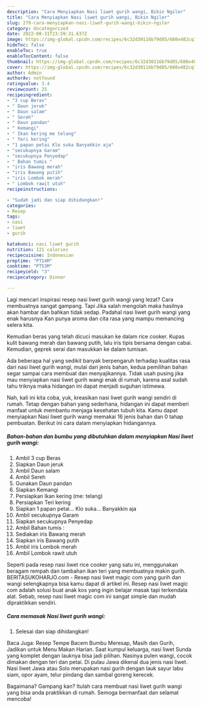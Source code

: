 ```yaml
---
description: "Cara Menyiapkan Nasi liwet gurih wangi, Bikin Ngiler"
title: "Cara Menyiapkan Nasi liwet gurih wangi, Bikin Ngiler"
slug: 279-cara-menyiapkan-nasi-liwet-gurih-wangi-bikin-ngiler
category: Uncategorized
date: 2022-08-31T23:59:31.637Z
image: https://img-global.cpcdn.com/recipes/6c32d30116b79d85/680x482cq70/nasi-liwet-gurih-wangi-foto-resep-utama.jpg
hideToc: false
enableToc: true
enableTocContent: false
thumbnail: https://img-global.cpcdn.com/recipes/6c32d30116b79d85/680x482cq70/nasi-liwet-gurih-wangi-foto-resep-utama.jpg
cover: https://img-global.cpcdn.com/recipes/6c32d30116b79d85/680x482cq70/nasi-liwet-gurih-wangi-foto-resep-utama.jpg
author: Admin
authorAv: notfound
ratingvalue: 3.4
reviewcount: 25
recipeingredient:
- "3 cup Beras"
- " Daun jeruk"
- " Daun salam"
- " Sereh"
- " Daun pandan"
- " Kemangi"
- " Ikan kering me telang"
- " Teri kering"
- "1 papan petai Klo suka Banyakkin aja"
- "secukupnya Garam"
- "secukupnya Penyedap"
- " Bahan tumis "
- "iris Bawang merah"
- "iris Bawang putih"
- "iris Lombok merah"
- " Lombok rawit utuh"
recipeinstructions:

- "Sudah jadi dan siap dihidangkan!"
categories:
- Resep
tags:
- nasi
- liwet
- gurih

katakunci: nasi liwet gurih 
nutrition: 121 calories
recipecuisine: Indonesian
preptime: "PT14M"
cooktime: "PT53M"
recipeyield: "3"
recipecategory: Dinner

---
```



Lagi mencari inspirasi resep nasi liwet gurih wangi yang lezat? Cara membuatnya sangat gampang. Tapi Jika salah mengolah maka hasilnya akan hambar dan bahkan tidak sedap. Padahal nasi liwet gurih wangi yang enak harusnya Kan punya aroma dan cita rasa yang mampu memancing selera kita.


Kemudian beras yang telah dicuci masukan ke dalam rice cooker. Kupas kulit bawang merah dan bawang putih, lalu iris tipis bersama dengan cabai. Kemudian, geprek serai dan masukkan ke dalam tumisan.

Ada beberapa hal yang sedikit banyak berpengaruh terhadap kualitas rasa dari nasi liwet gurih wangi, mulai dari jenis bahan, kedua pemilihan bahan segar sampai cara membuat dan menyajikannya. Tidak usah pusing jika mau menyiapkan nasi liwet gurih wangi enak di rumah, karena asal sudah tahu triknya maka hidangan ini dapat menjadi suguhan istimewa.


Nah, kali ini kita coba, yuk, kreasikan nasi liwet gurih wangi sendiri di rumah. Tetap dengan bahan yang sederhana, hidangan ini dapat memberi manfaat untuk membantu menjaga kesehatan tubuh kita. Kamu dapat menyiapkan Nasi liwet gurih wangi memakai 16 jenis bahan dan 0 tahap pembuatan. Berikut ini cara dalam menyiapkan hidangannya.

<!--inarticleads1-->

##### Bahan-bahan dan bumbu yang dibutuhkan dalam menyiapkan Nasi liwet gurih wangi:

1. Ambil 3 cup Beras
1. Siapkan  Daun jeruk
1. Ambil  Daun salam
1. Ambil  Sereh
1. Gunakan  Daun pandan
1. Siapkan  Kemangi
1. Persiapkan  Ikan kering (me: telang)
1. Persiapkan  Teri kering
1. Siapkan 1 papan petai... Klo suka... Banyakkin aja
1. Ambil secukupnya Garam
1. Siapkan secukupnya Penyedap
1. Ambil  Bahan tumis :
1. Sediakan iris Bawang merah
1. Siapkan iris Bawang putih
1. Ambil iris Lombok merah
1. Ambil  Lombok rawit utuh


Seperti pada resep nasi liwet rice cooker yang satu ini, menggunakan beragam rempah dan tambahan ikan teri yang membuatnya makin gurih. BERITASUKOHARJO.com - Resep nasi liwet magic com yang gurih dan wangi selengkapnya bisa kamu dapat di artikel ini. Resep nasi liwet magic com adalah solusi buat anak kos yang ingin belajar masak tapi terkendala alat. Sebab, resep nasi liwet magic com ini sangat simple dan mudah dipraktikkan sendiri. 

<!--inarticleads2-->

##### Cara memasak Nasi liwet gurih wangi:


1. Selesai dan siap dihidangkan!

Baca Juga: Resep Tempe Bacem Bumbu Meresap, Masih dan Gurih, Jadikan untuk Menu Makan Harian. Saat kumpul keluarga, nasi liwet Sunda yang komplet dengan lauknya bisa jadi pilihan. Nasinya pulen wangi, cocok dimakan dengan teri dan petai. Di pulau Jawa dikenal dua jenis nasi liwet. Nasi liwet Jawa atau Solo merupakan nasi gurih dengan lauk sayur labu siam, opor ayam, telur pindang dan sambal goreng kerecek. 

Bagaimana? Gampang kan? Itulah cara membuat nasi liwet gurih wangi yang bisa anda praktikkan di rumah. Semoga bermanfaat dan selamat mencoba!

